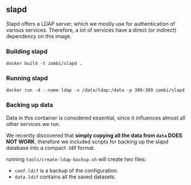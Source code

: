 ## slapd
Slapd offers a LDAP server, which we mostly use for authentication of various
services.
Therefore, a lot of services have a direct (or indirect) dependency on this
image.

### Building slapd

```
docker build -t zombi/slapd .
```

### Running slapd

```
docker run -d --name ldap -v /data/ldap:/data -p 389:389 zombi/slapd
```

### Backing up data
Data in this container is considered essential, since it influences almost
all other services we run.

We recently discovered that **simply copying all the data from `data` DOES
NOT WORK**, therefore we included scripts for backing up the slapd database
into a compact .ldif format.

running `tools/create-ldap-backup.sh` will create two files:
* `conf.ldif` is a backup of the configuration.
* `data.ldif` contains all the saved datasets.


